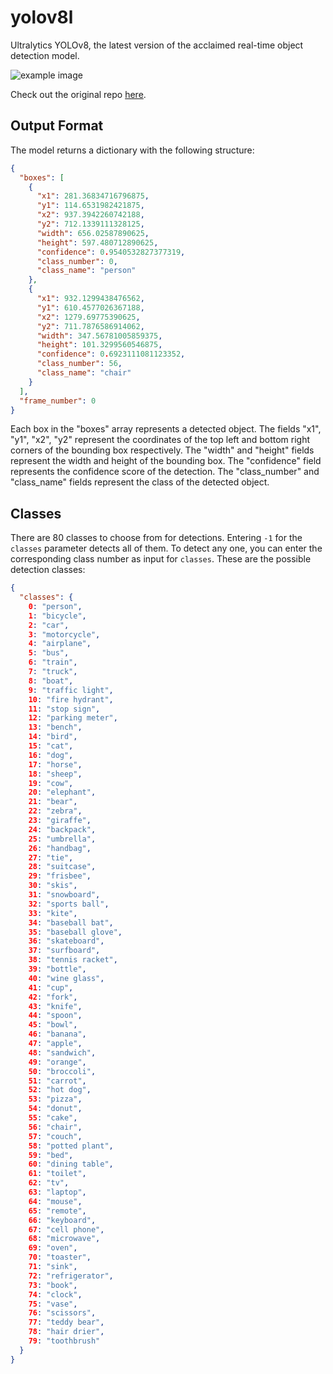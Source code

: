# yolov8l

Ultralytics YOLOv8, the latest version of the acclaimed real-time object detection model.

![example image](https://user-images.githubusercontent.com/26833433/243418624-5785cb93-74c9-4541-9179-d5c6782d491a.png)

Check out the original repo [here](https://github.com/ultralytics/ultralytics).

## Output Format

The model returns a dictionary with the following structure:

```json
{
  "boxes": [
    {
      "x1": 281.36834716796875,
      "y1": 114.6531982421875,
      "x2": 937.3942260742188,
      "y2": 712.1339111328125,
      "width": 656.02587890625,
      "height": 597.480712890625,
      "confidence": 0.9540532827377319,
      "class_number": 0,
      "class_name": "person"
    },
    {
      "x1": 932.1299438476562,
      "y1": 610.4577026367188,
      "x2": 1279.69775390625,
      "y2": 711.7876586914062,
      "width": 347.56781005859375,
      "height": 101.3299560546875,
      "confidence": 0.6923111081123352,
      "class_number": 56,
      "class_name": "chair"
    }
  ],
  "frame_number": 0
}
```

Each box in the "boxes" array represents a detected object. The fields "x1", "y1", "x2", "y2" represent the coordinates of the top left and bottom right corners of the bounding box respectively. The "width" and "height" fields represent the width and height of the bounding box. The "confidence" field represents the confidence score of the detection. The "class_number" and "class_name" fields represent the class of the detected object.

## Classes

There are 80 classes to choose from for detections. Entering `-1` for the `classes` parameter detects all of them. To detect any one, you can enter the corresponding class number as input for `classes`. These are the possible detection classes:
```json
{
  "classes": {
    0: "person",
    1: "bicycle",
    2: "car",
    3: "motorcycle",
    4: "airplane",
    5: "bus",
    6: "train",
    7: "truck",
    8: "boat",
    9: "traffic light",
    10: "fire hydrant",
    11: "stop sign",
    12: "parking meter",
    13: "bench",
    14: "bird",
    15: "cat",
    16: "dog",
    17: "horse",
    18: "sheep",
    19: "cow",
    20: "elephant",
    21: "bear",
    22: "zebra",
    23: "giraffe",
    24: "backpack",
    25: "umbrella",
    26: "handbag",
    27: "tie",
    28: "suitcase",
    29: "frisbee",
    30: "skis",
    31: "snowboard",
    32: "sports ball",
    33: "kite",
    34: "baseball bat",
    35: "baseball glove",
    36: "skateboard",
    37: "surfboard",
    38: "tennis racket",
    39: "bottle",
    40: "wine glass",
    41: "cup",
    42: "fork",
    43: "knife",
    44: "spoon",
    45: "bowl",
    46: "banana",
    47: "apple",
    48: "sandwich",
    49: "orange",
    50: "broccoli",
    51: "carrot",
    52: "hot dog",
    53: "pizza",
    54: "donut",
    55: "cake",
    56: "chair",
    57: "couch",
    58: "potted plant",
    59: "bed",
    60: "dining table",
    61: "toilet",
    62: "tv",
    63: "laptop",
    64: "mouse",
    65: "remote",
    66: "keyboard",
    67: "cell phone",
    68: "microwave",
    69: "oven",
    70: "toaster",
    71: "sink",
    72: "refrigerator",
    73: "book",
    74: "clock",
    75: "vase",
    76: "scissors",
    77: "teddy bear",
    78: "hair drier",
    79: "toothbrush"
  }
}
```